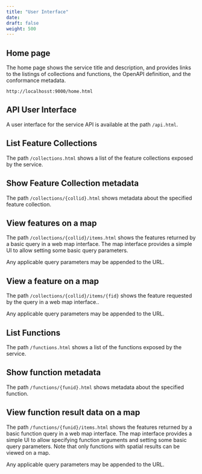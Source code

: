 ```yaml
---
title: "User Interface"
date:
draft: false
weight: 500
---
```


## Home page

The home page shows the service title and description,
and provides links to the listings of collections and functions,
the OpenAPI definition, and the conformance metadata.

```
http://localhosst:9000/home.html
```

## API User Interface

A user interface for the service API is available at the path `/api.html`.

## List Feature Collections

The path `/collections.html` shows a list of the feature collections exposed by the service.

## Show Feature Collection metadata

The path  `/collections/{collid}.html` shows metadata about the specified feature collection.

## View features on a map

The path `/collections/{collid}/items.html` shows the features returned by a basic query in a web map interface.
The map interface provides a simple UI to allow setting some basic query parameters.

Any applicable query parameters may be appended to the URL.

## View a feature on a map

The path `/collections/{collid}/items/{fid}` shows the feature requested by the query in a web map interface..

Any applicable query parameters may be appended to the URL.

## List Functions

The path `/functions.html` shows a list of the functions exposed by the service.

## Show function metadata

The path `/functions/{funid}.html` shows metadata about the specified function.

## View function result data on a map

The path `/functions/{funid}/items.html` shows the features returned
by a basic function query in a web map interface.
The map interface provides a simple UI to allow specifying function arguments
and setting some basic query parameters.
Note that only functions with spatial results can be viewed on a map.

Any applicable query parameters may be appended to the URL.
